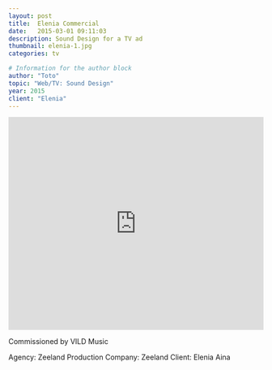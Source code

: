 ```yaml
---
layout: post
title:  Elenia Commercial
date:   2015-03-01 09:11:03
description: Sound Design for a TV ad
thumbnail: elenia-1.jpg
categories: tv

# Information for the author block
author: "Toto"
topic: "Web/TV: Sound Design"
year: 2015
client: "Elenia"
---
```


<iframe width="100%" height="420" src="https://www.youtube.com/embed/TWgtdTWhBZo" frameborder="0" allow="autoplay; encrypted-media" allowfullscreen></iframe>

Commissioned by VILD Music

Agency: Zeeland
Production Company: Zeeland
Client: Elenia Aina
